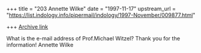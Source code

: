 +++
title = "203 Annette Wilke"
date = "1997-11-17"
upstream_url = "https://list.indology.info/pipermail/indology/1997-November/009877.html"

+++
[Archive link](https://list.indology.info/pipermail/indology/1997-November/009877.html)

What is the e-mail address of Prof.Michael Witzel? Thank you for the
information!
Annette Wilke



